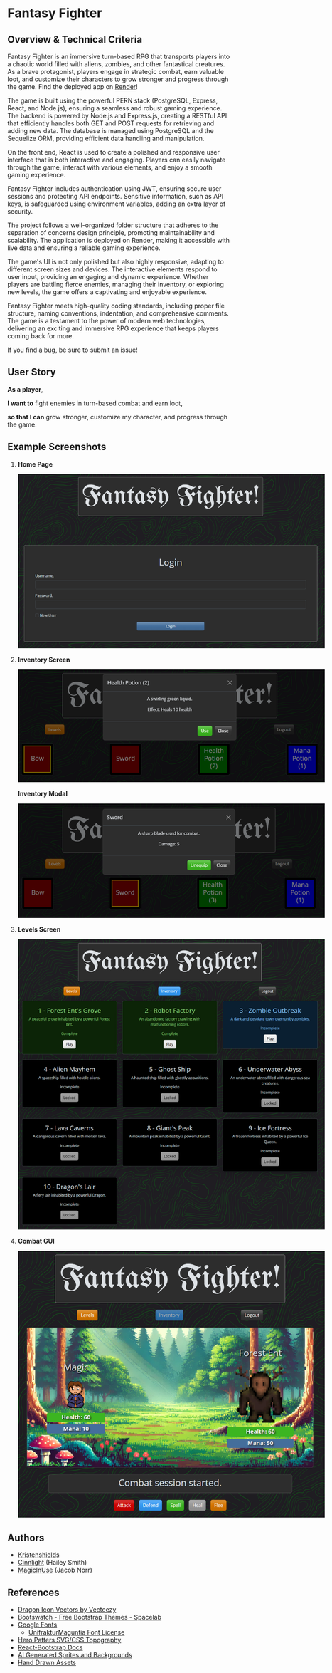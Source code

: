 # Fantasy Fighter

## Overview & Technical Criteria

Fantasy Fighter is an immersive turn-based RPG that transports players into a chaotic world filled with aliens, zombies, and other fantastical creatures. As a brave protagonist, players engage in strategic combat, earn valuable loot, and customize their characters to grow stronger and progress through the game. Find the deployed app on [Render](https://project-2-c43n.onrender.com/)!

The game is built using the powerful PERN stack (PostgreSQL, Express, React, and Node.js), ensuring a seamless and robust gaming experience. The backend is powered by Node.js and Express.js, creating a RESTful API that efficiently handles both GET and POST requests for retrieving and adding new data. The database is managed using PostgreSQL and the Sequelize ORM, providing efficient data handling and manipulation.

On the front end, React is used to create a polished and responsive user interface that is both interactive and engaging. Players can easily navigate through the game, interact with various elements, and enjoy a smooth gaming experience.

Fantasy Fighter includes authentication using JWT, ensuring secure user sessions and protecting API endpoints. Sensitive information, such as API keys, is safeguarded using environment variables, adding an extra layer of security.

The project follows a well-organized folder structure that adheres to the separation of concerns design principle, promoting maintainability and scalability. The application is deployed on Render, making it accessible with live data and ensuring a reliable gaming experience.

The game's UI is not only polished but also highly responsive, adapting to different screen sizes and devices. The interactive elements respond to user input, providing an engaging and dynamic experience. Whether players are battling fierce enemies, managing their inventory, or exploring new levels, the game offers a captivating and enjoyable experience.

Fantasy Fighter meets high-quality coding standards, including proper file structure, naming conventions, indentation, and comprehensive comments. The game is a testament to the power of modern web technologies, delivering an exciting and immersive RPG experience that keeps players coming back for more.

If you find a bug, be sure to submit an issue!

## User Story

**As a player**,

**I want to** fight enemies in turn-based combat and earn loot,

**so that I can** grow stronger, customize my character, and progress through the game.

## Example Screenshots

1. **Home Page**

   <a href="./screenshots/login.png" target="_blank">
     <img src="./screenshots/login.png" alt="Home Page" style="max-width: 690px;">
   </a>

2. **Inventory Screen**

   <a href="./screenshots/inventory.png" target="_blank">
     <img src="./screenshots/inventory.png" alt="Inventory Screen" style="max-width: 690px;">
   </a>

   **Inventory Modal**

   <a href="./screenshots/inventory2.png" target="_blank">
     <img src="./screenshots/inventory2.png" alt="Inventory Modal" style="max-width: 690px;">
   </a>

3. **Levels Screen**

   <a href="./screenshots/levels.png" target="_blank">
     <img src="./screenshots/levels.png" alt="Levels Screen" style="max-width: 690px;">
   </a>

4. **Combat GUI**

    <a href="./screenshots/combat.png" target="_blank">
      <img src="./screenshots/combat.png" alt="Combat Screen" style="max-width: 690px;">
    </a>

## Authors

- [Kristenshields](https://github.com/Kristenshields)
- [Cinnlight](https://github.com/Cinnlight) (Hailey Smith)
- [MagicInUse](https://github.com/MagicInUse) (Jacob Norr)

## References

- [Dragon Icon Vectors by Vecteezy](https://www.vecteezy.com/free-vector/dragon-icon)
- [Bootswatch - Free Bootstrap Themes - Spacelab](https://bootswatch.com/spacelab)
- [Google Fonts](https://fonts.google.com/)
  - [UnifrakturMaguntia Font License](https://fonts.google.com/specimen/UnifrakturMaguntia/license)
- [Hero Patters SVG/CSS Topography](https://heropatterns.com/)
- [React-Bootstrap Docs](https://react-bootstrap.netlify.app/docs/)
- [AI Generated Sprites and Backgrounds ](https://openai.com/index/dall-e-3/)
- [Hand Drawn Assets](https://www.ashestoashlyn.com/)